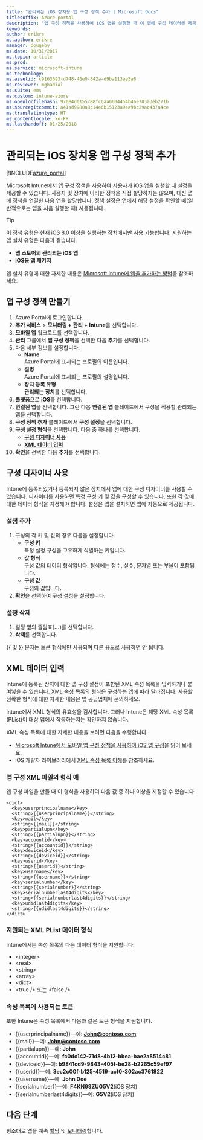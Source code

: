 ```yaml
---
title: "관리되는 iOS 장치용 앱 구성 정책 추가 | Microsoft Docs"
titlesuffix: Azure portal
description: "앱 구성 정책을 사용하여 iOS 앱을 실행할 때 이 앱에 구성 데이터를 제공하는 방법을 알아봅니다."
keywords: 
author: erikre
ms.author: erikre
manager: dougeby
ms.date: 10/31/2017
ms.topic: article
ms.prod: 
ms.service: microsoft-intune
ms.technology: 
ms.assetid: c9163693-d748-46e0-842a-d9ba113ae5a8
ms.reviewer: mghadial
ms.suite: ems
ms.custom: intune-azure
ms.openlocfilehash: 97084d0155788fc6aa0604454b46e783a3eb271b
ms.sourcegitcommit: a41ad9988a8c14e6b15123a9ea9bc29ac437a4ce
ms.translationtype: HT
ms.contentlocale: ko-KR
ms.lasthandoff: 01/25/2018
---
```

# <a name="add-app-configuration-policies-for-managed-ios-devices"></a>관리되는 iOS 장치용 앱 구성 정책 추가

[!INCLUDE[azure_portal](./includes/azure_portal.md)]

Microsoft Intune에서 앱 구성 정책을 사용하여 사용자가 iOS 앱을 실행할 때 설정을 제공할 수 있습니다. 사용자 및 장치에 이러한 정책을 직접 할당하지는 않으며, 대신 앱에 정책을 연결한 다음 앱을 할당합니다. 정책 설정은 앱에서 해당 설정을 확인할 때(일반적으로는 앱을 처음 실행할 때) 사용됩니다.

> [!TIP]
> 이 정책 유형은 현재 iOS 8.0 이상을 실행하는 장치에서만 사용 가능합니다. 지원하는 앱 설치 유형은 다음과 같습니다.
>
> -   **앱 스토어의 관리되는 iOS 앱**
> -   **iOS용 앱 패키지**
>
> 앱 설치 유형에 대한 자세한 내용은 [Microsoft Intune에 앱을 추가하는 방법](apps-add.md)을 참조하세요.

## <a name="create-an-app-configuration-policy"></a>앱 구성 정책 만들기

1. Azure Portal에 로그인합니다.
2. **추가 서비스** > **모니터링 + 관리** + **Intune**을 선택합니다.
3. **모바일 앱** 워크로드를 선택합니다.
4. **관리** 그룹에서 **앱 구성 정책**을 선택한 다음 **추가**를 선택합니다.
5. 다음 세부 정보를 설정합니다.
    - **Name**<br>
      Azure Portal에 표시되는 프로필의 이름입니다.
    - **설명**<br>
      Azure Portal에 표시되는 프로필의 설명입니다.
    - **장치 등록 유형**<br>
      **관리되는 장치**를 선택합니다.
6. **플랫폼**으로 **iOS**를 선택합니다.
7.  **연결된 앱**을 선택합니다. 그런 다음 **연결된 앱** 블레이드에서 구성을 적용할 관리되는 앱을 선택합니다.
8.  **구성 정책 추가** 블레이드에서 **구성 설정**을 선택합니다.
9. **구성 설정 형식**을 선택합니다. 다음 중 하나를 선택합니다.
    - **[구성 디자이너 사용](#Use-the-configuration-designer)**
    - **[XML 데이터 입력](#enter-xml-data)**
10. **확인**을 선택한 다음 **추가**를 선택합니다.

## <a name="use-configuration-designer"></a>구성 디자이너 사용

Intune에 등록되었거나 등록되지 않은 장치에서 앱에 대한 구성 디자이너를 사용할 수 있습니다. 디자이너를 사용하면 특정 구성 키 및 값을 구성할 수 있습니다. 또한 각 값에 대한 데이터 형식을 지정해야 합니다. 설정은 앱을 설치하면 앱에 자동으로 제공됩니다.

### <a name="add-a-setting"></a>설정 추가

1. 구성의 각 키 및 값의 경우 다음을 설정합니다.
   - **구성 키**<br>
     특정 설정 구성을 고유하게 식별하는 키입니다.
   - **값 형식**<br>
     구성 값의 데이터 형식입니다. 형식에는 정수, 실수, 문자열 또는 부울이 포함됩니다.
   - **구성 값**<br>
     구성의 값입니다.
2. **확인**을 선택하여 구성 설정을 설정합니다.

### <a name="delete-a-setting"></a>설정 삭제

1. 설정 옆의 줄임표(**...**)를 선택합니다.
2. **삭제**를 선택합니다.

\{\{ 및 \}\} 문자는 토큰 형식에만 사용되며 다른 용도로 사용하면 안 됩니다.

## <a name="enter-xml-data"></a>XML 데이터 입력

Intune에 등록된 장치에 대한 앱 구성 설정이 포함된 XML 속성 목록을 입력하거나 붙여넣을 수 있습니다. XML 속성 목록의 형식은 구성하는 앱에 따라 달라집니다. 사용할 정확한 형식에 대한 자세한 내용은 앱 공급업체에 문의하세요.

Intune에서 XML 형식의 유효성을 검사합니다. 그러나 Intune은 해당 XML 속성 목록(PList)이 대상 앱에서 작동하는지는 확인하지 않습니다.

XML 속성 목록에 대한 자세한 내용을 보려면 다음을 수행합니다.

  -  [Microsoft Intune에서 모바일 앱 구성 정책을 사용하여 iOS 앱 구성](/intune-classic/deploy-use/configure-ios-apps-with-mobile-app-configuration-policies-in-microsoft-intune)을 읽어 보세요.
  -  iOS 개발자 라이브러리에서 [XML 속성 목록 이해](https://developer.apple.com/library/ios/documentation/Cocoa/Conceptual/PropertyLists/UnderstandXMLPlist/UnderstandXMLPlist.html)를 참조하세요.

### <a name="example-format-for-an-app-configuration-xml-file"></a>앱 구성 XML 파일의 형식 예

앱 구성 파일을 만들 때 이 형식을 사용하여 다음 값 중 하나 이상을 지정할 수 있습니다.

```
<dict>
  <key>userprincipalname</key>
  <string>{{userprincipalname}}</string>
  <key>mail</key>
  <string>{{mail}}</string>
  <key>partialupn</key>
  <string>{{partialupn}}</string>
  <key>accountid</key>
  <string>{{accountid}}</string>
  <key>deviceid</key>
  <string>{{deviceid}}</string>
  <key>userid</key>
  <string>{{userid}}</string>
  <key>username</key>
  <string>{{username}}</string>
  <key>serialnumber</key>
  <string>{{serialnumber}}</string>
  <key>serialnumberlast4digits</key>
  <string>{{serialnumberlast4digits}}</string>
  <key>udidlast4digits</key>
  <string>{{udidlast4digits}}</string>
</dict>
```
### <a name="supported-xml-plist-data-types"></a>지원되는 XML PList 데이터 형식

Intune에서는 속성 목록의 다음 데이터 형식을 지원합니다.

- &lt;integer&gt;
- &lt;real&gt;
- &lt;string&gt;
- &lt;array&gt;
- &lt;dict&gt;
- &lt;true /&gt; 또는 &lt;false /&gt;

### <a name="tokens-used-in-the-property-list"></a>속성 목록에 사용되는 토큰

또한 Intune은 속성 목록에서 다음과 같은 토큰 형식을 지원합니다.
- \{\{userprincipalname\}\}—예: **John@contoso.com**
- \{\{mail\}\}—예: **John@contoso.com**
- \{\{partialupn\}\}—예: **John**
- \{\{accountid\}\}—예: **fc0dc142-71d8-4b12-bbea-bae2a8514c81**
- \{\{deviceid\}\}—예: **b9841cd9-9843-405f-be28-b2265c59ef97**
- \{\{userid\}\}—예: **3ec2c00f-b125-4519-acf0-302ac3761822**
- \{\{username\}\}—예: **John Doe**
- \{\{serialnumber\}\}—예: **F4KN99ZUG5V2**(iOS 장치)
- \{\{serialnumberlast4digits\}\}—예: **G5V2**(iOS 장치)

## <a name="next-steps"></a>다음 단계

평소대로 앱을 계속 [할당](apps-deploy.md) 및 [모니터링](apps-monitor.md)합니다.